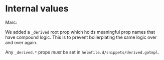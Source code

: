 # Internal values

Marc:

We added a `_derived` root prop which holds meaningful prop names that have compound logic. This is to prevent boilerplating the same logic over and over again.

Any `_derived.*` props _must_ be set in `helmfile.d/snippets/derived.gotmpl`.
